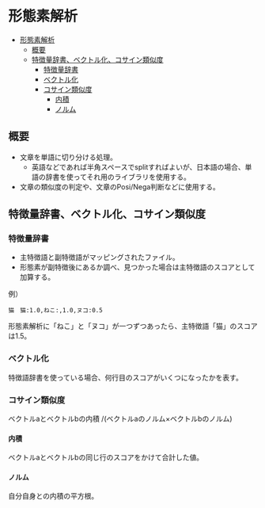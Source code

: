 # 形態素解析

- [形態素解析](#形態素解析)
  - [概要](#概要)
  - [特徴量辞書、ベクトル化、コサイン類似度](#特徴量辞書ベクトル化コサイン類似度)
    - [特徴量辞書](#特徴量辞書)
    - [ベクトル化](#ベクトル化)
    - [コサイン類似度](#コサイン類似度)
      - [内積](#内積)
      - [ノルム](#ノルム)

## 概要

- 文章を単語に切り分ける処理。
    - 英語などであれば半角スペースでsplitすればよいが、日本語の場合、単語の辞書を使ってそれ用のライブラリを使用する。
- 文章の類似度の判定や、文章のPosi/Nega判断などに使用する。

## 特徴量辞書、ベクトル化、コサイン類似度

### 特徴量辞書

- 主特徴語と副特徴語がマッピングされたファイル。
- 形態素が副特徴後にあるか調べ、見つかった場合は主特徴語のスコアとして加算する。

例）

``` csv
猫　猫:1.0,ねこ:,1.0,ヌコ:0.5
```

形態素解析に「ねこ」と「ヌコ」が一つずつあったら、主特徴語「猫」のスコアは1.5。

### ベクトル化

特徴語辞書を使っている場合、何行目のスコアがいくつになったかを表す。

### コサイン類似度

ベクトルaとベクトルbの内積 /(ベクトルaのノルム×ベクトルbのノルム)

#### 内積

ベクトルaとベクトルbの同じ行のスコアをかけて合計した値。

#### ノルム

自分自身との内積の平方根。

